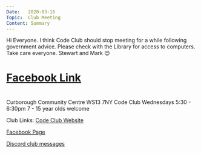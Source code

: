 ```yaml
---
Date:   2020-03-16
Topic:  Club Meeting
Content: Summary
---
```

Hi Everyone. I think Code Club should stop meeting for a while following government advice. Please check with the Library for access to computers. Take care everyone. Stewart and Mark 😊

# [Facebook Link](https://www.facebook.com/1481985248595237/posts/2630842913709459/)

#
Curborough Community Centre
WS13 7NY
Code Club
Wednesdays 5:30 - 6:30pm
7 - 15 year olds welcome

Club Links:
[Code Club Website](https://lichfield-code-club.github.io/)

[Facebook Page](https://www.facebook.com/LichfieldCoders)

[Discord club messages](https://discord.gg/szz6xGK)
